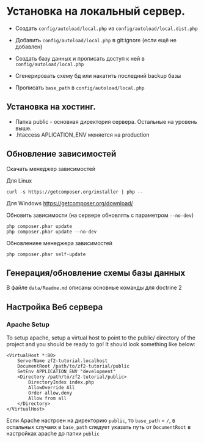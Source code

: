 Установка на локальный сервер.
==============================

* Создать `config/autoload/local.php` из `config/autoload/local.dist.php`
* Добавить `config/autoload/local.php` в git:ignore (если ещё не добавлен)

* Создать базу данных и прописать доступ к ней в `config/autoload/local.php`
* Сгенерировать схему бд или накатить последний backup базы
* Прописать `base_path` в `config/autoload/local.php`

Установка на хостинг.
---------------------

* Папка public - основная директория сервера. Остальные на уровень выше.
* .htaccess APLICATION_ENV меняется на production


Обновление зависимостей
-----------------------
Скачать менеджер зависимостей

Для Linux

    curl -s https://getcomposer.org/installer | php --

Для Windows https://getcomposer.org/download/

Обновить зависимости (на сервере обновлять с параметром `--no-dev`)

    php composer.phar update
    php composer.phar update --no-dev


Обновлениее менеджера зависимостей

    php composer.phar self-update


Генерация/обновление схемы базы данных
--------------------------------------

В файле `data/Readme.md` описаны основные команды для doctrine 2

Настройка Веб сервера
---------------------

### Apache Setup

To setup apache, setup a virtual host to point to the public/ directory of the
project and you should be ready to go! It should look something like below:

    <VirtualHost *:80>
        ServerName zf2-tutorial.localhost
        DocumentRoot /path/to/zf2-tutorial/public
        SetEnv APPLICATION_ENV "development"
        <Directory /path/to/zf2-tutorial/public>
            DirectoryIndex index.php
            AllowOverride All
            Order allow,deny
            Allow from all
        </Directory>
    </VirtualHost>

Если Apache настроен на директорию `public`, то `base_path` = `/`,
в остальных случаях в `base_path` следует указать путь от `DocumentRoot`
в настройках apache до папки `public`